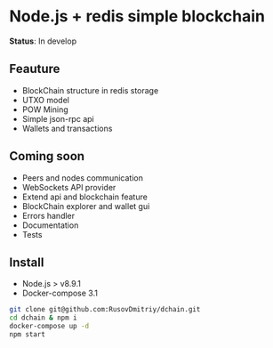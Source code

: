 # Node.js + redis simple blockchain

**Status**: In develop

## Feauture

* BlockChain structure in redis storage
* UTXO model
* POW Mining
* Simple json-rpc api
* Wallets and transactions 

## Coming soon

* Peers and nodes communication
* WebSockets API provider
* Extend api and blockchain feature
* BlockChain explorer and wallet gui
* Errors handler
* Documentation
* Tests

## Install

* Node.js > v8.9.1
* Docker-compose 3.1

```bash
git clone git@github.com:RusovDmitriy/dchain.git
cd dchain & npm i
docker-compose up -d
npm start
```